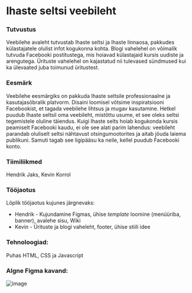 # Ihaste seltsi veebileht

### Tutvustus
Veebilehe avaleht tutvustab Ihaste seltsi ja Ihaste linnaosa, pakkudes külastajatele olulist infot kogukonna kohta. Blogi vahelehel on võimalik tutvuda Facebooki postitustega, mis hoiavad külastajaid kursis uudiste ja arengutega. Ürituste vahelehel on kajastatud nii tulevased sündmused kui ka ülevaated juba toimunud üritustest.

### Eesmärk
Veebilehe eesmärgiks on pakkuda Ihaste seltsile professionaalne ja kasutajasõbralik platvorm. Disaini loomisel võtsime inspiratsiooni Facebookist, et tagada veebilehe lihtsus ja mugav kasutamine. Hetkel puudub Ihaste seltsil oma veebileht, mistõttu usume, et see oleks seltsi tegemistele oluline täiendus. Kuigi Ihaste selts hoiab kogukonda kursis peamiselt Facebooki kaudu, ei ole see alati parim lahendus: veebileht parandab oluliselt seltsi nähtavust otsingumootorites ja aitab jõuda laiema publikuni. Samuti tagab see ligipääsu ka neile, kellel puudub Facebooki konto.

### Tiimiliikmed
Hendrik Jaks, Kevin Korrol

### Tööjaotus
Lõplik tööjaotus kujunes järgnevaks:
* Hendrik - Kujundamine Figmas, ühise _template_ loomine (menüüriba, banner), avalehe sisu, Wiki
* Kevin - Ürituste ja blogi vaheleht, footer, ühise stiili idee


### Tehnoloogiad:
Puhas HTML, CSS ja Javascript

### Algne Figma kavand:
![image](https://github.com/user-attachments/assets/dc4e26fd-927b-4f6a-9645-fc2ef95faba9)

